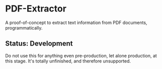 # PDF-Extractor

A proof-of-concept to extract text information from PDF documents, programmatically.

## Status: Development

Do not use this for anything even pre-production, let alone production, at
this stage. It's totally unfinished, and therefore unsupported.

